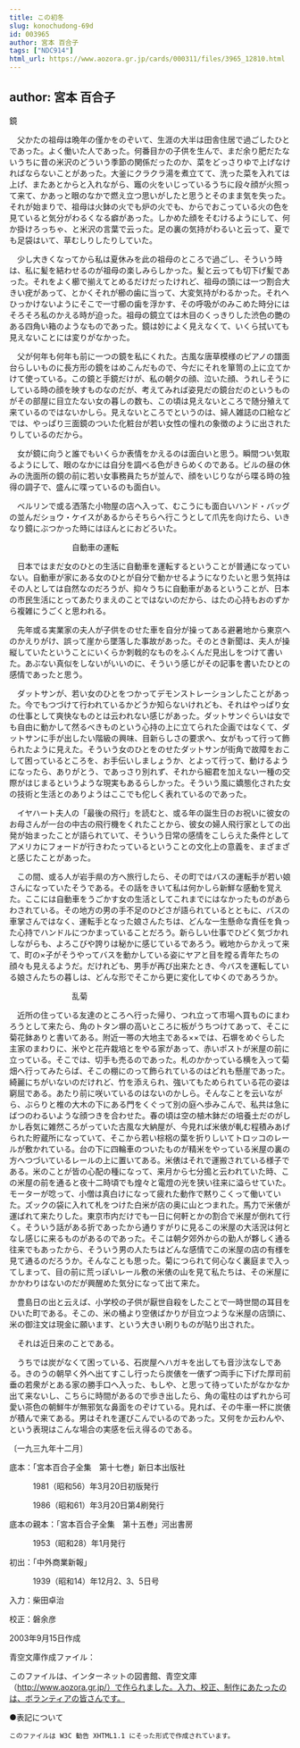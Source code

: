 ```yaml
---
title: この初冬
slug: konochudong-69d
id: 003965
author: 宮本 百合子
tags: ["NDC914"]
html_url: https://www.aozora.gr.jp/cards/000311/files/3965_12810.html
---
```


## author: 宮本 百合子

鏡



　父かたの祖母は晩年の僅かをのぞいて、生涯の大半は田舎住居で過ごしたひとであった。よく働いた人であった。何番目かの子供を生んで、まだ余り肥だたないうちに昔の米沢のどういう季節の関係だったのか、菜をどっさりゆで上げなければならないことがあった。大釜にクラクラ湯を煮立てて、洗った菜を入れては上げ、またあとからと入れながら、竈の火をいじっているうちに段々顔が火照って来て、かあっと眼のなかで燃え立つ思いがしたと思うとそのまま気を失った。それが始まりで、祖母は火鉢の火でも炉の火でも、からでおこっている火の色を見ていると気分がわるくなる癖があった。しかめた顔をそむけるようにして、何か掛けろっちゃ、と米沢の言葉で云った。足の裏の気持がわるいと云って、夏でも足袋はいて、草むしりしたりしていた。

　少し大きくなってから私は夏休みを此の祖母のところで過ごし、そういう時は、私に髪を結わせるのが祖母の楽しみらしかった。髪と云っても切下げ髪であった。それをよく櫛で揃えてとめるだけだったけれど、祖母の頭には一つ割合大きい疣があって、とかくそれが櫛の歯に当って、大変気持がわるかった。それへひっかけないようにそこで一寸櫛の歯を浮かす、その呼吸がのみこめた時分にはそろそろ私のかえる時が迫った。祖母の鏡立ては木目のくっきりした渋色の艷のある四角い箱のようなものであった。鏡は妙によく見えなくて、いくら拭いても見えないことには変りがなかった。

　父が何年も何年も前に一つの鏡を私にくれた。古風な唐草模様のピアノの譜面台らしいものに長方形の鏡をはめこんだもので、今だにそれを箪笥の上に立てかけて使っている。この鏡と手鏡だけが、私の朝夕の顔、泣いた顔、うれしそうにしている時の顔を映すものなのだが、考えてみれば姿見だの鏡台だのというものがその部屋に目立たない女の暮しの数も、この頃は見えないところで随分殖えて来ているのではないかしら。見えないところでというのは、婦人雑誌の口絵などでは、やっぱり三面鏡のついた化粧台が若い女性の憧れの象徴のように出されたりしているのだから。

　女が鏡に向うと誰でもいくらか表情をかえるのは面白いと思う。瞬間つい気取るようにして、眼のなかには自分を調べる色がきらめくのである。ビルの昼の休みの洗面所の鏡の前に若い女事務員たちが並んで、顔をいじりながら喋る時の独得の調子で、盛んに喋っているのも面白い。

　ベルリンで或る洒落た小物屋の店へ入って、むこうにも面白いハンド・バッグの並んだショウ・ケイスがあるからそちらへ行こうとして爪先を向けたら、いきなり鏡にぶつかった時にはほんとにおどろいた。



　　　　　　　　自動車の運転



　日本ではまだ女のひとの生活に自動車を運転するということが普通になっていない。自動車が家にある女のひとが自分で動かせるようになりたいと思う気持はその人としては自然なのだろうが、抑々うちに自動車があるということが、日本の市民生活にとってあたりまえのことではないのだから、はたの心持もおのずから複雑にうごくと思われる。

　先年或る実業家の夫人が子供をのせた車を自分が操ってある避暑地から東京へのかえりがけ、誤って崖から墜落した事故があった。そのとき新聞は、夫人が操縦していたということにいくらか刺戟的なものをふくんだ見出しをつけて書いた。あぶない真似をしないがいいのに、そういう感じがその記事を書いたひとの感情であったと思う。

　ダットサンが、若い女のひとをつかってデモンストレーションしたことがあった。今でもつづけて行われているかどうか知らないけれども、それはやっぱり女の仕事として爽快なものとは云われない感じがあった。ダットサンぐらいは女でも自由に動かして然るべきものという心持の上に立てられた企画ではなくて、ダットサンに手が出したい階級の興味、目新らしさの要求へ、女がもって行って飾られたように見えた。そういう女のひとをのせたダットサンが街角で故障をおこして困っているところを、お手伝いしましょうか、とよって行って、動けるようになったら、ありがとう、であっさり別れず、それから細君を加えない一種の交際がはじまるというような現実もあるらしかった。そういう風に嬌態化された女の技術と生活とのありようはここでも佗しく表れているのであった。

　イヤハート夫人の「最後の飛行」を読むと、或る年の誕生日のお祝いに彼女のお母さんが一台の中古の飛行機をくれたことから、彼女の婦人飛行家としての出発が始まったことが語られていて、そういう日常の感情をこしらえた条件としてアメリカにフォードが行きわたっているということの文化上の意義を、まざまざと感じたことがあった。

　この間、或る人が岩手県の方へ旅行したら、その町ではバスの運転手が若い娘さんになっていたそうである。その話をきいて私は何かしら新鮮な感動を覚えた。ここには自動車をうごかす女の生活としてこれまでにはなかったものがあらわされている。その地方の男の手不足のひどさが語られているとともに、バスの車掌さんではなく、運転手となった娘さんたちは、どんな一生懸命な責任を負った心持でハンドルにつかまっていることだろう。新らしい仕事でひどく気づかれしながらも、よろこびや誇りは秘かに感じているであろう。戦地からかえって来て、町の×子がそうやってバスを動かしている姿にヤアと目を瞠る青年たちの顔々も見えるようだ。だけれども、男手が再び出来たとき、今バスを運転している娘さんたちの暮しは、どんな形でそこから更に変化してゆくのであろうか。



　　　　　　　　乱菊



　近所の住っている友達のところへ行った帰り、つれ立って市場へ買ものにまわろうとして来たら、角のトタン塀の高いところに板がうちつけてあって、そこに菊花鉢ありと書いてある。附近一帯の大地主である××では、石塀をめぐらした主家のまわりに、米やと花卉栽培とをやる家があって、赤いポストが米屋の前に立っている。そこでは、切手も売るのであった。札のかかっている横を入って菊畑へ行ってみたらば、そこの棚にのって飾られているのはどれも懸崖であった。綺麗にちがいないのだけれど、竹を添えられ、強いてもためられている花の姿は窮屈である。あたり前に咲いているのはないのかしら。そんなことを云いながら、ぶらりと椎の大木の下にある門をくぐって別の庭へ歩みこんで、私共は急にばつのわるいような顔つきを合わせた。春の頃は空の植木鉢だの培養土だのがしかし呑気に雑然ころがっていた古風な大納屋が、今見れば米俵が軋む程積みあげられた貯蔵所になっていて、そこから若い棕梠の葉を折りしいてトロッコのレールが敷かれている。台の下に四輪車のついたものが精米をやっている米屋の裏の方へつづいているレールの上に置いてある。米俵はそれで運搬されている様子である。米のことが皆の心配の種になって、来月から七分搗と云われていた時、この米屋の前を通ると夜十二時頃でも煌々と電燈の光を狭い往来に溢らせていた。モーターが唸って、小僧は真白けになって疲れた動作で黙りこくって働いていた。ズックの袋に入れて札をつけた白米が店の奥に山とつまれた。馬力で米俵が運ばれて来たりした。東京市内だけでも一日に何軒とかの割合で米屋が倒れて行く。そういう話がある折であったから通りすがりに見るこの米屋の大活況は何となし感じに来るものがあるのであった。そこは朝夕郊外からの勤人が夥しく通る往来でもあったから、そういう男の人たちはどんな感情でこの米屋の店の有様を見て通るのだろうか。そんなことも思った。菊につられて何心なく裏庭まで入ってしまって、目の前に荒っぽいレール敷の米俵の山を見て私たちは、その米屋にかかわりはないのだが興醒めた気分になって出て来た。

　豊島日の出と云えば、小学校の子供が厭世自殺をしたことで一時世間の耳目をひいた町である。そこの、米の桶より空俵ばかりが目立つような米屋の店頭に、米の御注文は現金に願います、という大きい刷りものが貼り出された。

　それは近日来のことである。

　うちでは炭がなくて困っている、石炭屋へハガキを出しても音沙汰なしである。きのうの朝早く外へ出てすこし行ったら炭俵を一俵ずつ両手に下げた厚司前垂の若衆がとある家の勝手口へ入った、もしや、と思って待っていたがなかなか出て来ないし、こちらに時間があるので歩き出したら、角の電柱のはずれから可愛い茶色の朝鮮牛が無邪気な鼻面をのぞけている。見れば、その牛車一杯に炭俵が積んで来てある。男はそれを運びこんでいるのであった。又何をか云わんや、という表現はこんな場合の実感を伝え得るのである。

〔一九三九年十二月〕













底本：「宮本百合子全集　第十七巻」新日本出版社


　　　1981（昭和56）年3月20日初版発行

　　　1986（昭和61）年3月20日第4刷発行

底本の親本：「宮本百合子全集　第十五巻」河出書房

　　　1953（昭和28）年1月発行

初出：「中外商業新報」

　　　1939（昭和14）年12月2、3、5日号

入力：柴田卓治

校正：磐余彦

2003年9月15日作成

青空文庫作成ファイル：

このファイルは、インターネットの図書館、青空文庫（http://www.aozora.gr.jp/）で作られました。入力、校正、制作にあたったのは、ボランティアの皆さんです。











●表記について


	このファイルは W3C 勧告 XHTML1.1 にそった形式で作成されています。